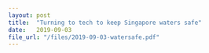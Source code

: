 ```yaml
---
layout: post
title:  "Turning to tech to keep Singapore waters safe"
date:   2019-09-03
file_url: "/files/2019-09-03-watersafe.pdf"
---
```

